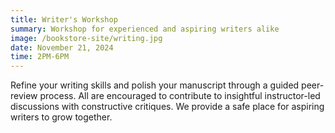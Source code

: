 ```yaml
---
title: Writer's Workshop
summary: Workshop for experienced and aspiring writers alike
image: /bookstore-site/writing.jpg
date: November 21, 2024
time: 2PM-6PM
---
```

Refine your writing skills and polish your manuscript through a guided peer-review process. All are encouraged to contribute to insightful instructor-led discussions with constructive critiques. We provide a safe place for aspiring writers to grow together.